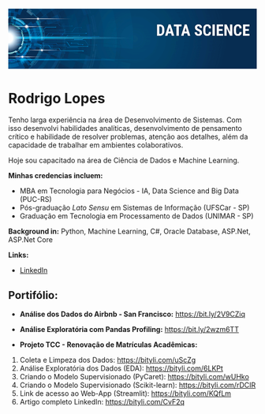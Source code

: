 <p align="center">
  <img src="banner.png" >
</p>

# Rodrigo Lopes

Tenho larga experiência na área de Desenvolvimento de Sistemas. Com isso desenvolvi habilidades analíticas, desenvolvimento de pensamento crítico e habilidade de resolver problemas, atenção aos detalhes, além da capacidade de trabalhar em ambientes colaborativos. 

Hoje sou capacitado na área de Ciência de Dados e Machine Learning. 

**Minhas credencias incluem:**

* MBA em Tecnologia para Negócios - IA, Data Science and Big Data (PUC-RS)
* Pós-graduação *Lato Sensu* em Sistemas de Informação (UFSCar - SP)
* Graduação em Tecnologia em Processamento de Dados (UNIMAR - SP)

**Background in:** Python, Machine Learning, C#, Oracle Database, ASP.Net, ASP.Net Core

**Links:**
* [LinkedIn](https://bit.ly/39Qh4ki)

## Portifólio:

* **Análise dos Dados do Airbnb - San Francisco:** https://bit.ly/2V9CZiq
* **Análise Exploratória com Pandas Profiling:** https://bit.ly/2wzm6TT

* **Projeto TCC - Renovação de Matrículas Acadêmicas:**
1. Coleta e Limpeza dos Dados: https://bityli.com/uScZg
2. Análise Exploratória dos Dados (EDA): https://bityli.com/6LKPt
3. Criando o Modelo Supervisionado (PyCaret): https://bityli.com/wUHko
4. Criando o Modelo Supervisionado (Scikit-learn): https://bityli.com/rDCIR
5. Link de acesso ao Web-App (Streamlit): https://bityli.com/KQfLm
6. Artigo completo LinkedIn: https://bityli.com/CvF2q

